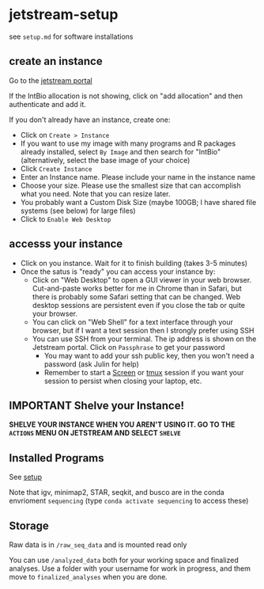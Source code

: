 # jetstream-setup

see `setup.md` for software installations

## create an instance

Go to the [jetstream portal](https://jetstream2.exosphere.app/)

If the IntBio allocation is not showing, click on "add allocation" and then authenticate and add it.

If you don't already have an instance, create one:
* Click on `Create > Instance`
* If you want to use my image with many programs and R packages already installed, select `By Image` and then search for "IntBio" (alternatively, select the base image of your choice)
* Click `Create Instance`
* Enter an Instance name.  Please include your name in the instance name
* Choose your size.  Please use the smallest size that can accomplish what you need.  Note that you can resize later.
* You probably want a Custom Disk Size (maybe 100GB; I have shared file systems (see below) for large files)
* Click to `Enable Web Desktop`

## accesss your instance

* Click on you instance.  Wait for it to finish building (takes 3-5 minutes)
* Once the satus is "ready" you can access your instance by:
  + Click on "Web Desktop" to open a GUI viewer in your web browser.  Cut-and-paste works better for me in Chrome than in Safari, but there is probably some Safari setting that can be changed.  Web desktop sessions are persistent even if you close the tab or quite your browser.
  + You can click on "Web Shell" for a text interface through your browser, but if I want a text session then I strongly prefer using SSH
  + You can use SSH from your terminal.  The ip address is shown on the Jetstream portal.  Click on `Passphrase` to get your password
    + You may want to add your ssh public key, then you won't need a password (ask Julin for help)
    + Remember to start a [Screen](https://jnmaloof.github.io/BIS180L_web/2024/05/17/screenGuide/) or [tmux](https://github.com/tmux/tmux/wiki) session if you want your session to persist when closing your laptop, etc.
   
## IMPORTANT Shelve your Instance!

__SHELVE YOUR INSTANCE WHEN YOU AREN'T USING IT.  GO TO THE `ACTIONS` MENU ON JETSTREAM AND SELECT `SHELVE`__

##  Installed Programs

See [setup](https://github.com/IntBio-UCD/jetstream-setup/blob/main/setup.md)

Note that igv, minimap2, STAR, seqkit, and busco are in the conda envrioment `sequencing` (type `conda activate sequencing` to access these)

## Storage

Raw data is in `/raw_seq_data` and is mounted read only

You can use `/analyzed_data` both for your working space and finalized analyses.  Use a folder with your username for work in progress, and them move to `finalized_analyses` when you are done.

